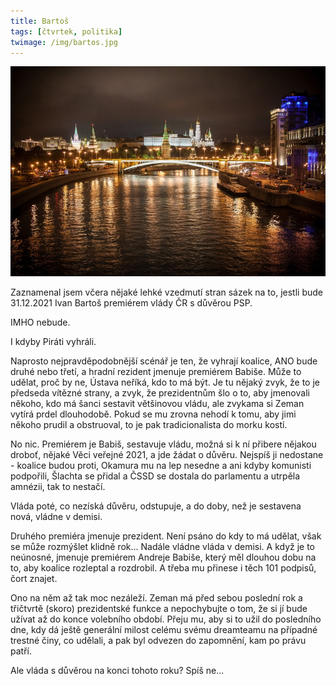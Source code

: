 ```yaml
---
title: Bartoš
tags: [čtvrtek, politika]
twimage: /img/bartos.jpg
---
```


![cover](/img/bartos.jpg)

Zaznamenal jsem včera nějaké lehké vzedmutí stran sázek na to, jestli bude 31.12.2021 Ivan Bartoš premiérem vlády ČR s důvěrou PSP.

IMHO nebude.

I kdyby Piráti vyhráli.

Naprosto nejpravděpodobnější scénář je ten, že vyhrají koalice, ANO bude druhé nebo třetí, a hradní rezident jmenuje premiérem Babiše. Může to udělat, proč by ne, Ústava neříká, kdo to má být. Je tu nějaký zvyk, že to je předseda vítězné strany, a zvyk, že prezidentnům šlo o to, aby jmenovali někoho, kdo má šanci sestavit většinovou vládu, ale zvykama si Zeman vytírá prdel dlouhodobě. Pokud se mu zrovna nehodí k tomu, aby jimi někoho prudil a obstruoval, to je pak tradicionalista do morku kostí.

No nic. Premiérem je Babiš, sestavuje vládu, možná si k ní přibere nějakou droboť, nějaké Věci veřejné 2021, a jde žádat o důvěru. Nejspíš ji nedostane - koalice budou proti, Okamura mu na lep nesedne a ani kdyby komunisti podpořili, Šlachta se přidal a ČSSD se dostala do parlamentu a utrpěla amnézii, tak to nestačí.

Vláda poté, co nezíská důvěru, odstupuje, a do doby, než je sestavena nová, vládne v demisi.

Druhého premiéra jmenuje prezident. Není psáno do kdy to má udělat, však se může rozmýšlet klidně rok... Nadále vládne vláda v demisi. A když je to neúnosné, jmenuje premiérem Andreje Babiše, který měl dlouhou dobu na to, aby koalice rozleptal a rozdrobil. A třeba mu přinese i těch 101 podpisů, čort znajet.

Ono na něm až tak moc nezáleží. Zeman má před sebou poslední rok a třičtvrtě (skoro) prezidentské funkce a nepochybujte o tom, že si jí bude užívat až do konce volebního období. Přeju mu, aby si to užil do posledního dne, kdy dá ještě generální milost celému svému dreamteamu na případné trestné činy, co udělali, a pak byl odvezen do zapomnění, kam po právu patří.

Ale vláda s důvěrou na konci tohoto roku? Spíš ne...